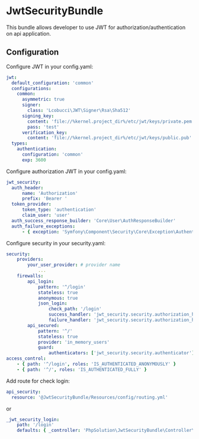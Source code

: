 # JwtSecurityBundle
This bundle allows developer to use JWT for authorization/authentication on api application. 

## Configuration
Configure JWT in your config.yaml:
````YAML
jwt:
  default_configuration: 'common'
  configurations:
    common:
      asymmetric: true
      signer:
        class: 'Lcobucci\JWT\Signer\Rsa\Sha512'
      signing_key:
        content: 'file://%kernel.project_dir%/etc/jwt/keys/private.pem'
        pass: 'test'
      verification_key:
        content: 'file://%kernel.project_dir%/etc/jwt/keys/public.pub'
  types:
    authentication:
      configuration: 'common'
      exp: 3600
````
Configure authorization JWT in your config.yaml:
````YAML
jwt_security:
  auth_header:
      name: 'Authorization'
      prefix: 'Bearer '
  token_provider:
      token_type: 'authentication'
      claim_user: 'user'
  auth_success_response_builder: 'Core\User\AuthResponseBuilder'
  auth_failure_exceptions:
      - { exception: 'Symfony\Component\Security\Core\Exception\AuthenticationException', message: 'Please check your email and password.' }
````
Configure security in your security.yaml:
````YAML
security:
    providers:
        your_user_provider: # provider name
            ...    
    firewalls:        
        api_login:
            pattern: '^/login'
            stateless: true
            anonymous: true
            json_login:
                check_path: '/login'
                success_handler: 'jwt_security.security.authorization_handler'
                failure_handler: 'jwt_security.security.authorization_handler'
        api_secured:
            pattern: '^/'
            stateless: true
            provider: 'in_memory_users'
            guard:
                authenticators: ['jwt_security.security.authenticator']
access_control:
    - { path: '^/login', roles: 'IS_AUTHENTICATED_ANONYMOUSLY' }
    - { path: '^/', roles: 'IS_AUTHENTICATED_FULLY' }        
````
Add route for check login:
````YAML
api_security:
  resource: '@JwtSecurityBundle/Resources/config/routing.yml'     
````
or 
````YAML
_jwt_security_login:
    path: '/login'
    defaults: { _controller: 'PhpSolution\JwtSecurityBundle\Controller\SecurityController::loginAction', _format: 'json' }
````